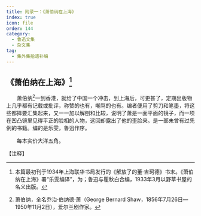 ```yaml
---
title: 附录一：《萧伯纳在上海》
index: true
icon: file
order: 144
category:
  - 鲁迅文集
  - 杂文集
tag:  
  - 集外集拾遗补编
---
```


## 《萧伯纳在上海》[^①]

　　萧伯纳[^②]一到香港，就给了中国一个冲击，到上海后，可更甚了，定期出版物上几乎都有记载或批评，称赞的也有，嘲骂的也有。编者便用了剪刀和笔墨，将这些都择要汇集起来，又一一加以解刨和比较，说明了萧是一面平面的镜子，而一项在凹凸镜里见得平正的脸相的人物，这回却露出了他的歪脸来。是一部未曾有过先例的书籍。编的是乐雯，鲁迅作序。

　　每本实价大洋五角。

【注释】

[^①]:本篇最初刊于1934年上海联华书局发行的《解放了的董·吉珂德》书末。《萧伯纳在上海》署“乐雯编译”，为；鲁迅与瞿秋白合编，1933年3月以野草书屋的名义出版。

[^②]:萧伯纳，全名乔治·伯纳德·萧（George Bernard Shaw，1856年7月26日—1950年11月2日），爱尔兰剧作家。
